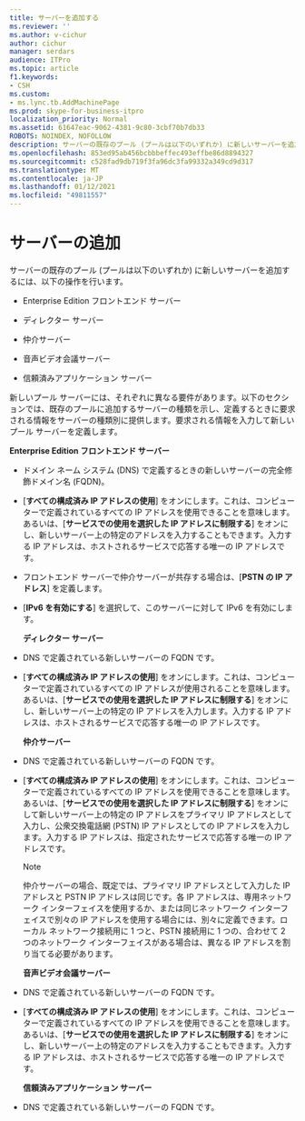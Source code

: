 ```yaml
---
title: サーバーを追加する
ms.reviewer: ''
ms.author: v-cichur
author: cichur
manager: serdars
audience: ITPro
ms.topic: article
f1.keywords:
- CSH
ms.custom:
- ms.lync.tb.AddMachinePage
ms.prod: skype-for-business-itpro
localization_priority: Normal
ms.assetid: 61647eac-9062-4381-9c80-3cbf70b7db33
ROBOTS: NOINDEX, NOFOLLOW
description: サーバーの既存のプール (プールは以下のいずれか) に新しいサーバーを追加するには、以下の操作を行います。
ms.openlocfilehash: 853ed95ab456bcbbbeffec493effbe86d8894327
ms.sourcegitcommit: c528fad9db719f3fa96dc3fa99332a349cd9d317
ms.translationtype: MT
ms.contentlocale: ja-JP
ms.lasthandoff: 01/12/2021
ms.locfileid: "49811557"
---
```

# <a name="add-server"></a>サーバーの追加
 
サーバーの既存のプール (プールは以下のいずれか) に新しいサーバーを追加するには、以下の操作を行います。
  
- Enterprise Edition フロントエンド サーバー
    
- ディレクター サーバー
    
- 仲介サーバー
    
- 音声ビデオ会議サーバー
    
- 信頼済みアプリケーション サーバー
    
新しいプール サーバーには、それぞれに異なる要件があります。以下のセクションでは、既存のプールに追加するサーバーの種類を示し、定義するときに要求される情報をサーバーの種類別に提供します。要求される情報を入力して新しいプール サーバーを定義します。
  
 **Enterprise Edition フロントエンド サーバー**
  
- ドメイン ネーム システム (DNS) で定義するときの新しいサーバーの完全修飾ドメイン名 (FQDN)。
    
- [**すべての構成済み IP アドレスの使用**] をオンにします。これは、コンピューターで定義されているすべての IP アドレスを使用できることを意味します。あるいは、[**サービスでの使用を選択した IP アドレスに制限する**] をオンにし、新しいサーバー上の特定のアドレスを入力することもできます。入力する IP アドレスは、ホストされるサービスで応答する唯一の IP アドレスです。
    
- フロントエンド サーバーで仲介サーバーが共存する場合は、[**PSTN の IP アドレス**] を定義します。
    
- [**IPv6 を有効にする**] を選択して、このサーバーに対して IPv6 を有効にします。
    
  **ディレクター サーバー**
  
- DNS で定義されている新しいサーバーの FQDN です。
    
- [**すべての構成済み IP アドレスの使用**] をオンにします。これは、コンピューターで定義されているすべての IP アドレスが使用されることを意味します。あるいは、[**サービスでの使用を選択した IP アドレスに制限する**] をオンにし、新しいサーバー上の特定の IP アドレスを入力します。入力する IP アドレスは、ホストされるサービスで応答する唯一の IP アドレスです。
    
  **仲介サーバー**
  
- DNS で定義されている新しいサーバーの FQDN です。
    
- [**すべての構成済み IP アドレスの使用**] をオンにします。これは、コンピューターで定義されているすべての IP アドレスを使用できることを意味します。あるいは、[**サービスでの使用を選択した IP アドレスに制限する**] をオンにして新しいサーバー上の特定の IP アドレスをプライマリ IP アドレスとして入力し、公衆交換電話網 (PSTN) IP アドレスとしての IP アドレスを入力します。入力する IP アドレスは、指定されたサービスで応答する唯一の IP アドレスです。
    
    > [!NOTE]
    > 仲介サーバーの場合、既定では、プライマリ IP アドレスとして入力した IP アドレスと PSTN IP アドレスは同じです。各 IP アドレスは、専用ネットワーク インターフェイスを使用するか、または同じネットワーク インターフェイスで別々の IP アドレスを使用する場合には、別々に定義できます。ローカル ネットワーク接続用に 1 つと、PSTN 接続用に 1 つの、合わせて 2 つのネットワーク インターフェイスがある場合は、異なる IP アドレスを割り当てる必要があります。 
  
  **音声ビデオ会議サーバー**
  
- DNS で定義されている新しいサーバーの FQDN です。
    
- [**すべての構成済み IP アドレスの使用**] をオンにします。これは、コンピューターで定義されているすべての IP アドレスを使用できることを意味します。あるいは、[**サービスでの使用を選択した IP アドレスに制限する**] をオンにし、新しいサーバー上の特定のアドレスを入力することもできます。入力する IP アドレスは、ホストされるサービスで応答する唯一の IP アドレスです。
    
  **信頼済みアプリケーション サーバー**
  
- DNS で定義されている新しいサーバーの FQDN です。
    

